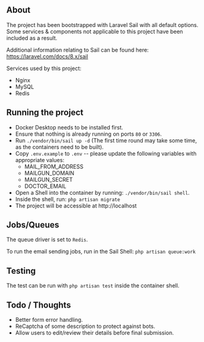 ## About

The project has been bootstrapped with Laravel Sail with all default options.
Some services & components not applicable to this project have been included as a result.

Additional information relating to Sail can be found here: https://laravel.com/docs/8.x/sail

Services used by this project:
- Nginx
- MySQL
- Redis

## Running the project

- Docker Desktop needs to be installed first.
- Ensure that nothing is already running on ports `80` or `3306`.
- Run `./vendor/bin/sail up -d` (The first time round may take some time, as the containers need to be built).
- Copy `.env.example` to `.env` -- please update the following variables with appropriate values:
    - MAIL_FROM_ADDRESS
    - MAILGUN_DOMAIN
    - MAILGUN_SECRET
    - DOCTOR_EMAIL
- Open a Shell into the container by running: `./vendor/bin/sail shell`.
- Inside the shell, run: `php artisan migrate`
- The project will be accessible at http://localhost

## Jobs/Queues

The queue driver is set to `Redis`.

To run the email sending jobs, run in the Sail Shell: `php artisan queue:work`

## Testing

The test can be run with `php artisan test` inside the container shell.

## Todo / Thoughts

- Better form error handling.
- ReCaptcha of some description to protect against bots.
- Allow users to edit/review their details before final submission.

